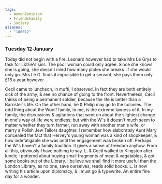 ```yaml
---
tags:
  - WomenFeminism
  - FriendsFamily
  - Society
aliases:
  - "100012"
---
```

### Tuesday 12 January

Today did not begin with a fire. Leonard however had to take Mrs Le Grys to task for Lizzie's sins. The poor woman could only agree. Since she knows she is going, she doesn't mind how many plates she breaks ­ if she would only go. Mrs Le G. finds it impossible to get a servant; she pays them only £16 a year however.

Cecil came to luncheon, in mufti, I observed. In fact they are both entirely sick of the army, & see no chance of going to the front. Nevertheless, Cecil thinks of being a permanent soldier, because the life is better than a Barrister's life. On the other hand, he & Philip may go to the colonies. The odd thing about the Woolf family, to me, is the extreme laxness of it. In my family, the discussions & agitations that went on about the slightest change in one's way of life were endless; but with the W.'s it doesn't much seem to matter whether they turn farmer, run away with another man's wife, or marry a Polish Jew Tailors daughter. I remember how elaborately Aunt Mary concealed the fact that Hervey's young woman was a kind of shopkeeper, & how indefatigable she was until the engagement was broken off. Perhaps the W.'s haven't a family tradition. It gives a sense of freedom anyhow. From all this, obviously I have nothing to say. L. & Cecil walked to Kingston after lunch; I pottered about buying small fragments of meat & vegetables, & got some books out of the Library. I believe we shall find it more useful than the London Library, as no one, save ourselves, reads solid books. L. is now writing his article upon diplomacy, & I must go & typewrite. An entire fine day for a wonder.